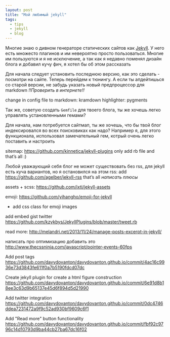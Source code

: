 ```yaml
---
layout: post
title: "Мой любимый jekyll"
tags:
  - tips
  - jekyll
  - blog
---
```


Многие знаю о дивном генераторе статических сайтов как [Jekyll](). У него есть множесто плагинов и им невероятно просто пользоваться. Многие им пользуются и я не исключение, а так как я недавно поменял дизайн блога и добавил кучу фич, я хотел бы об этом рассказать

Для начала следует установить последнюю версию, как это сделать - посмотри на сайте. Теперь перейдем к тюнингу.
А если ты апдейтишься со старой версии, не забудь указать новый предпроцессор для markdown *!!Проверить в интернете!!*

  change in config file to
    markdown: kramdown
    highlighter: pygments

Так же, советую создать `Gemfile` для твоего блога, ты же хочешь легко управлять установленными гемами?

Для начала, нам потребуется сайтмап, ты же хочешь, что бы твой блог индексировался во всех поисковиках как надо?
Например я, для этого функционала, использовал замечательный гем, котрый очень легко поставить и настроить

  sitemap:
  https://github.com/kinnetica/jekyll-plugins
  only add rb file and that’s all :)

Любой уважаующий себя блог не может существовать без rss, для jekyll есть куча вариантов, но я остановился на этом
  rss:
  add https://github.com/agelber/jekyll-rss that’s all
*написать плюсы*



assets + scss:
https://github.com/ixti/jekyll-assets

emoji:
https://github.com/yihangho/emoji-for-jekyll
+ add css class for emoji images

add embed gist
twitter https://github.com/kzykbys/JekyllPlugins/blob/master/tweet.rb

read more:
http://melandri.net/2013/11/24/manage-posts-excerpt-in-jekyll/


написать про оптимизацию
добавить это
http://www.thecssninja.com/javascript/pointer-events-60fps

Add post tags
https://github.com/davydovanton/davydovanton.github.io/commit/4ac16c9936e73d3843fe611f0a7b5190fdcd07dc

Create jekyll plugin for create a html figure construction
https://github.com/davydovanton/davydovanton.github.io/commit/6e91d8b18ee3c63d9b65137e45d6f894d5d21990

Add twitter integration
https://github.com/davydovanton/davydovanton.github.io/commit/0dc4746ddea7231472a9f9c52ad930bf9609c6f1

Add "Read more" button functionality
https://github.com/davydovanton/davydovanton.github.io/commit/fbf92c9796c14d10793d9ba44cb27ba67dc16f02
